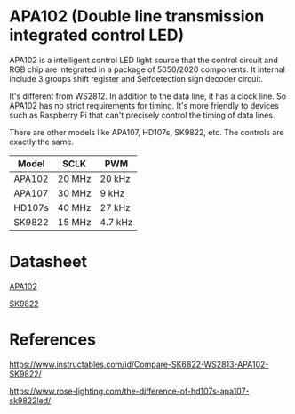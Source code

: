 # APA102 (Double line transmission integrated control LED)

APA102 is a intelligent control LED light source that the control circuit and RGB chip are integrated in a package of 5050/2020 components. It internal include 3 groups shift register and Selfdetection sign decoder circuit.

It's different from WS2812. In addition to the data line, it has a clock line. So APA102 has no strict requirements for timing. It's more friendly to devices such as Raspberry Pi that can't precisely control the timing of data lines.

There are other models like APA107, HD107s, SK9822, etc. The controls are exactly the same.

Model  | SCLK   | PWM
-------|--------|--------
APA102 | 20 MHz | 20 kHz 
APA107 | 30 MHz | 9 kHz  
HD107s | 40 MHz | 27 kHz 
SK9822 | 15 MHz | 4.7 kHz

# Datasheet

[APA102](https://cdn.instructables.com/ORIG/FC0/UYH5/IOA9KN8K/FC0UYH5IOA9KN8K.pdf)

[SK9822](https://cdn.instructables.com/ORIG/F66/Q8GE/IOA9KN8U/F66Q8GEIOA9KN8U.pdf)

# References

https://www.instructables.com/id/Compare-SK6822-WS2813-APA102-SK9822/

https://www.rose-lighting.com/the-difference-of-hd107s-apa107-sk9822led/
